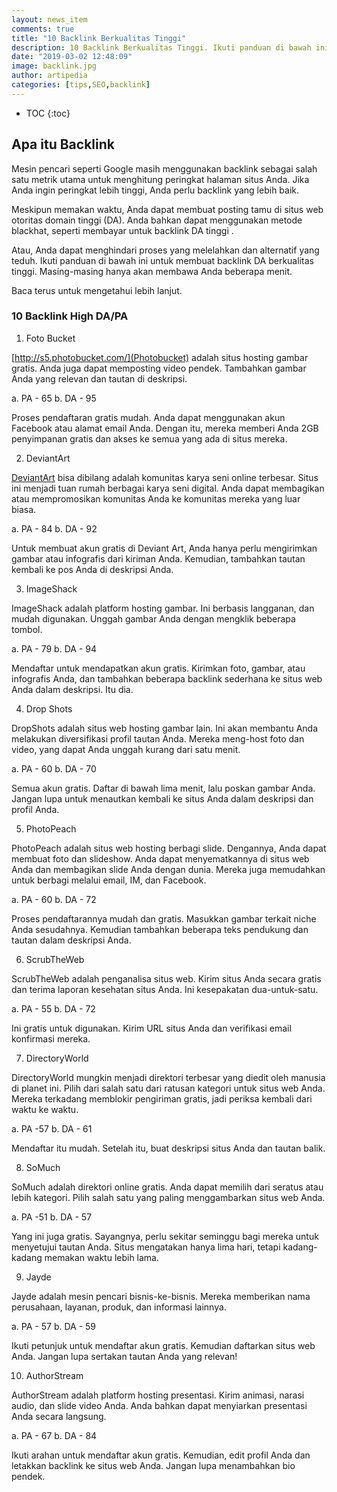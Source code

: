 ```yaml
---
layout: news_item
comments: true
title: "10 Backlink Berkualitas Tinggi"
description: 10 Backlink Berkualitas Tinggi. Ikuti panduan di bawah ini untuk membuat backlink DA berkualitas tinggi. Backlink dan konten berkualitas serta pengalaman pengguna yang seo friendly maka lalulintas organik akan meningkat.
date: "2019-03-02 12:48:09"
image: backlink.jpg
author: artipedia
categories: [tips,SEO,backlink]
---
```

* TOC
{:toc}

## Apa itu Backlink
Mesin pencari seperti Google masih menggunakan backlink sebagai salah satu metrik utama untuk menghitung peringkat halaman situs Anda. Jika Anda ingin peringkat lebih tinggi, Anda perlu backlink yang lebih baik.

Meskipun memakan waktu, Anda dapat membuat posting tamu di situs web otoritas domain tinggi (DA). Anda bahkan dapat menggunakan metode blackhat, seperti membayar untuk backlink DA tinggi .

Atau, Anda dapat menghindari proses yang melelahkan dan alternatif yang teduh. Ikuti panduan di bawah ini untuk membuat backlink DA berkualitas tinggi. Masing-masing hanya akan membawa Anda beberapa menit.

Baca terus untuk mengetahui lebih lanjut.

### 10 Backlink High DA/PA 

1. Foto Bucket

[http://s5.photobucket.com/](Photobucket) adalah situs hosting gambar gratis. Anda juga dapat memposting video pendek. Tambahkan gambar Anda yang relevan dan tautan di deskripsi.

a. PA - 65
b. DA - 95

Proses pendaftaran gratis mudah. Anda dapat menggunakan akun Facebook atau alamat email Anda. Dengan itu, mereka memberi Anda 2GB penyimpanan gratis dan akses ke semua yang ada di situs mereka.

2. DeviantArt

[DeviantArt](http://www.deviantart.com/) bisa dibilang adalah komunitas karya seni online terbesar. Situs ini menjadi tuan rumah berbagai karya seni digital. Anda dapat membagikan atau mempromosikan komunitas Anda ke komunitas mereka yang luar biasa.

a. PA - 84
b. DA - 92

Untuk membuat akun gratis di Deviant Art, Anda hanya perlu mengirimkan gambar atau infografis dari kiriman Anda. Kemudian, tambahkan tautan kembali ke pos Anda di deskripsi Anda.

3. ImageShack

ImageShack adalah platform hosting gambar. Ini berbasis langganan, dan mudah digunakan. Unggah gambar Anda dengan mengklik beberapa tombol.

a. PA - 79
b. DA - 94

Mendaftar untuk mendapatkan akun gratis. Kirimkan foto, gambar, atau infografis Anda, dan tambahkan beberapa backlink sederhana ke situs web Anda dalam deskripsi. Itu dia.

4. Drop Shots

DropShots adalah situs web hosting gambar lain. Ini akan membantu Anda melakukan diversifikasi profil tautan Anda. Mereka meng-host foto dan video, yang dapat Anda unggah kurang dari satu menit.

a. PA - 60
b. DA - 70

Semua akun gratis. Daftar di bawah lima menit, lalu poskan gambar Anda. Jangan lupa untuk menautkan kembali ke situs Anda dalam deskripsi dan profil Anda.

5. PhotoPeach

PhotoPeach adalah situs web hosting berbagi slide. Dengannya, Anda dapat membuat foto dan slideshow. Anda dapat menyematkannya di situs web Anda dan membagikan slide Anda dengan dunia. Mereka juga memudahkan untuk berbagi melalui email, IM, dan Facebook.

a. PA - 60
b. DA - 72

Proses pendaftarannya mudah dan gratis. Masukkan gambar terkait niche Anda sesudahnya. Kemudian tambahkan beberapa teks pendukung dan tautan dalam deskripsi Anda.

6. ScrubTheWeb

ScrubTheWeb adalah penganalisa situs web. Kirim situs Anda secara gratis dan terima laporan kesehatan situs Anda. Ini kesepakatan dua-untuk-satu.

a. PA - 55
b. DA - 72

Ini gratis untuk digunakan. Kirim URL situs Anda dan verifikasi email konfirmasi mereka.

7. DirectoryWorld

DirectoryWorld mungkin menjadi direktori terbesar yang diedit oleh manusia di planet ini. Pilih dari salah satu dari ratusan kategori untuk situs web Anda. Mereka terkadang memblokir pengiriman gratis, jadi periksa kembali dari waktu ke waktu.

a. PA -57
b. DA - 61

Mendaftar itu mudah. Setelah itu, buat deskripsi situs Anda dan tautan balik.

8. SoMuch

SoMuch adalah direktori online gratis. Anda dapat memilih dari seratus atau lebih kategori. Pilih salah satu yang paling menggambarkan situs web Anda.

a. PA -51
b. DA - 57

Yang ini juga gratis. Sayangnya, perlu sekitar seminggu bagi mereka untuk menyetujui tautan Anda. Situs mengatakan hanya lima hari, tetapi kadang-kadang memakan waktu lebih lama.

9. Jayde

Jayde adalah mesin pencari bisnis-ke-bisnis. Mereka memberikan nama perusahaan, layanan, produk, dan informasi lainnya.

a. PA - 57
b. DA - 59

Ikuti petunjuk untuk mendaftar akun gratis. Kemudian daftarkan situs web Anda. Jangan lupa sertakan tautan Anda yang relevan!

10. AuthorStream

AuthorStream adalah platform hosting presentasi. Kirim animasi, narasi audio, dan slide video Anda. Anda bahkan dapat menyiarkan presentasi Anda secara langsung.

a. PA - 67
b. DA - 84

Ikuti arahan untuk mendaftar akun gratis. Kemudian, edit profil Anda dan letakkan backlink ke situs web Anda. Jangan lupa menambahkan bio pendek.
